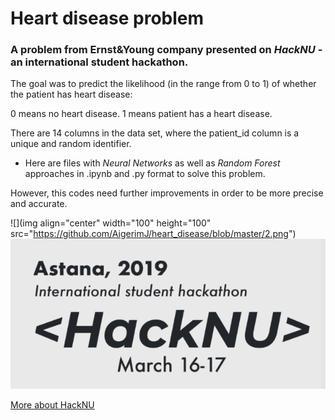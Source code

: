 # Heart disease problem 

### A problem from Ernst&Young company presented on *HackNU* - an international student hackathon.

The goal was to predict the likelihood (in the range from 0 to 1) of whether the patient has heart disease:

0 means no heart disease. 1 means patient has a heart disease.

There are 14 columns in the data set, where the patient_id column is a unique and random identifier.

* Here are files with *Neural Networks* as well as *Random Forest* approaches in .ipynb and .py format to solve this problem. 

However, this codes need further improvements in order to be more precise and accurate.

![](img align="center" width="100" height="100" src="https://github.com/AigerimJ/heart_disease/blob/master/2.png")
![](https://github.com/AigerimJ/heart_disease/blob/master/1.png)



[More about HackNU](http://hacknu.kz)


